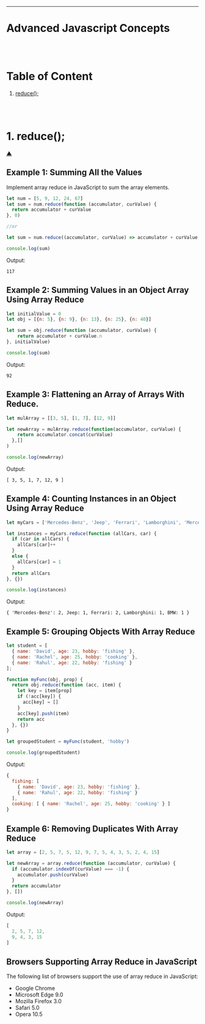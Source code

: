 <br><HR>

# **Advanced Javascript Concepts**

<br>
<br>

# Table of Content

1. [reduce();](#1-reduce)

<br>
<br>

<!---------------------reduce();----------------------------->

# 1. reduce();
[&#9650;](#table-of-content)

## Example 1: Summing All the Values
Implement array reduce in JavaScript to sum the array elements.

```js
let num = [5, 9, 12, 24, 67]
let sum = num.reduce(function (accumulator, curValue) {
  return accumulator + curValue
}, 0)

//or 

let sum = num.reduce((accumulator, curValue) => accumulator + curValue, 0)

console.log(sum)
```
Output:

```117```

## Example 2: Summing Values in an Object Array Using Array Reduce
```js
let initialValue = 0
let obj = [{n: 5}, {n: 9}, {n: 13}, {n: 25}, {n: 40}]

let sum = obj.reduce(function (accumulator, curValue) {
    return accumulator + curValue.n
}, initialValue)

console.log(sum)
```

Output:

```92```

## Example 3: Flattening an Array of Arrays With Reduce.
```js
let mulArray = [[3, 5], [1, 7], [12, 9]]

let newArray = mulArray.reduce(function(accumulator, curValue) {
    return accumulator.concat(curValue)
  },[]
)

console.log(newArray)
```

Output:

```[ 3, 5, 1, 7, 12, 9 ]```

## Example 4: Counting Instances in an Object Using Array Reduce
```js
let myCars = ['Mercedes-Benz', 'Jeep', 'Ferrari', 'Lamborghini', 'Mercedes-Benz', 'BMW', 'Ferrari']

let instances = myCars.reduce(function (allCars, car) {
  if (car in allCars) {
    allCars[car]++
  }
  else {
    allCars[car] = 1
  }
  return allCars
}, {})

console.log(instances)
```

Output:

```{ 'Mercedes-Benz': 2, Jeep: 1, Ferrari: 2, Lamborghini: 1, BMW: 1 }```

## Example 5: Grouping Objects With Array Reduce
```js
let student = [
  { name: 'David', age: 23, hobby: 'fishing' },
  { name: 'Rachel', age: 25, hobby: 'cooking' },
  { name: 'Rahul', age: 22, hobby: 'fishing' }
];

function myFunc(obj, prop) {
  return obj.reduce(function (acc, item) {
    let key = item[prop]
    if (!acc[key]) {
      acc[key] = []
    }
    acc[key].push(item)
    return acc
  }, {})
}

let groupedStudent = myFunc(student, 'hobby')

console.log(groupedStudent)
```

Output:
```js
{
  fishing: [
    { name: 'David', age: 23, hobby: 'fishing' },
    { name: 'Rahul', age: 22, hobby: 'fishing' }
  ],
  cooking: [ { name: 'Rachel', age: 25, hobby: 'cooking' } ]
}
```

## Example 6: Removing Duplicates With Array Reduce

```js
let array = [2, 5, 7, 5, 12, 9, 7, 5, 4, 3, 5, 2, 4, 15]

let newArray = array.reduce(function (accumulator, curValue) {
  if (accumulator.indexOf(curValue) === -1) {
    accumulator.push(curValue)
  }
  return accumulator
}, [])

console.log(newArray)
```
Output:
```js
[
  2, 5, 7, 12,
  9, 4, 3, 15
]
```

## Browsers Supporting Array Reduce in JavaScript
The following list of browsers support the use of array reduce in JavaScript:
- Google Chrome
- Microsoft Edge 9.0
- Mozilla Firefox 3.0
- Safari 5.0
- Opera 10.5



